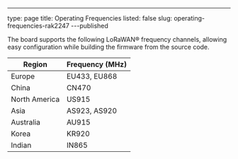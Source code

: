 ---
type: page
title: Operating Frequencies
listed: false
slug: operating-frequencies-rak2247
---published

The board supports the following LoRaWAN® frequency channels, allowing easy configuration while building the firmware from the source code.

| **Region** | **Frequency (MHz)** | 
| ---- | ---- | 
| Europe | EU433, EU868 | 
| China | CN470 | 
| North America | US915 | 
| Asia | AS923, AS920 | 
| Australia | AU915 | 
| Korea | KR920 | 
| Indian | IN865 | 



